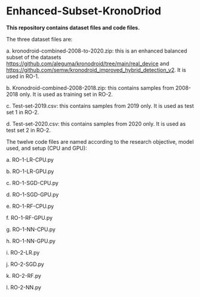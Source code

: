 # Enhanced-Subset-KronoDriod

**This repository contains dataset files and code files.**


The three dataset files are:

a. kronodroid-combined-2008-to-2020.zip: this is an enhanced balanced subset of the datasets https://github.com/aleguma/kronodroid/tree/main/real_device and https://github.com/semw/kronodroid_improved_hybrid_detection_v2. It is used in RO-1.

b. Kronodroid-combined-2008-2018.zip: this contains samples from 2008-2018 only. It is used as training set in RO-2.

c. Test-set-2019.csv: this contains samples from 2019 only. It is used as test set 1 in RO-2.

d. Test-set-2020.csv: this contains samples from 2020 only. It is used as test set 2 in RO-2.



The twelve code files are named according to the research objective, model used, and setup (CPU and GPU):

a. RO-1-LR-CPU.py

b. RO-1-LR-GPU.py

c. RO-1-SGD-CPU.py

d. RO-1-SGD-GPU.py

e. RO-1-RF-CPU.py

f. RO-1-RF-GPU.py

g. RO-1-NN-CPU.py

h. RO-1-NN-GPU.py

i. RO-2-LR.py

j. RO-2-SGD.py

k. RO-2-RF.py

l. RO-2-NN.py

